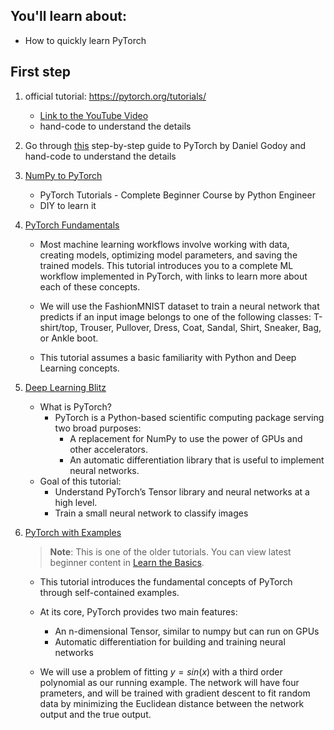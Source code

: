## You'll learn about:
- How to quickly learn PyTorch

## First step
1. official tutorial: https://pytorch.org/tutorials/
	- [Link to the YouTube Video](https://www.youtube.com/watch?v=TB-G1KqRb5o&t=2394s)
	- hand-code to understand the details 

2. Go through [this](https://towardsdatascience.com/understanding-pytorch-with-an-example-a-step-by-step-tutorial-81fc5f8c4e8e#3a3f) step-by-step guide to PyTorch by Daniel Godoy and hand-code to understand the details 

3. [NumPy to PyTorch](https://www.youtube.com/playlist?list=PLqnslRFeH2UrcDBWF5mfPGpqQDSta6VK4) 
	- PyTorch Tutorials - Complete Beginner Course by Python Engineer
	- DIY to learn it 

4. [PyTorch Fundamentals](https://pytorch.org/tutorials/beginner/basics/intro.html) 

	- Most machine learning workflows involve working with data, creating models, optimizing model parameters, and saving the trained models. This tutorial introduces you to a complete ML workflow implemented in PyTorch, with links to learn more about each of these concepts.

	- We will use the FashionMNIST dataset to train a neural network that predicts if an input image belongs to one of the following classes: T-shirt/top, Trouser, Pullover, Dress, Coat, Sandal, Shirt, Sneaker, Bag, or Ankle boot.

	- This tutorial assumes a basic familiarity with Python and Deep Learning concepts.

5. [Deep Learning Blitz](https://pytorch.org/tutorials/beginner/deep_learning_60min_blitz.html)

	- What is PyTorch?
		- PyTorch is a Python-based scientific computing package serving two broad purposes:
			- A replacement for NumPy to use the power of GPUs and other accelerators.
			- An automatic differentiation library that is useful to implement neural networks.
	- Goal of this tutorial:
		- Understand PyTorch’s Tensor library and neural networks at a high level.
		- Train a small neural network to classify images

6. [PyTorch with Examples](https://pytorch.org/tutorials/beginner/pytorch_with_examples.html)
	> **Note**: This is one of the older tutorials. You can view latest beginner content in [Learn the Basics](https://pytorch.org/tutorials/beginner/basics/intro.html).

	- This tutorial introduces the fundamental concepts of PyTorch through self-contained examples. 

	- At its core, PyTorch provides two main features: 
		- An n-dimensional Tensor, similar to numpy but can run on GPUs 
		- Automatic differentiation for building and training neural networks 

	- We will use a problem of fitting $y = sin(x)$ with a third order polynomial as our running example. The network will have four prameters, and will be trained with gradient descent to fit random data by minimizing the Euclidean distance between the network output and the true output. 
